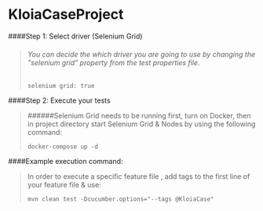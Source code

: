 # KloiaCaseProject

####Step 1: Select driver (Selenium Grid)
>###### You can decide the which driver you are going to use by changing the "selenium grid" property from the test properties file.
>````
>selenium grid: true
####Step 2: Execute your tests
>######Selenium Grid needs to be running first, turn on Docker, then in project directory start Selenium Grid & Nodes by using the following command:
>````
>docker-compose up -d
####Example execution command:
>In order to execute a specific feature file , add tags to the first line of your feature file & use:
>````
>mvn clean test -Dcucumber.options="--tags @KloiaCase"